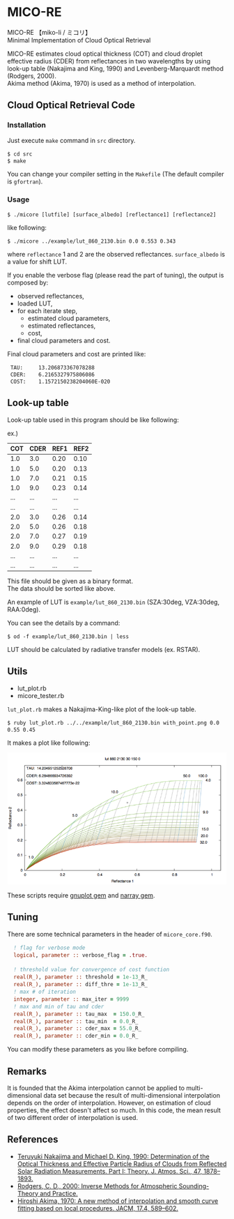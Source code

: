 MICO-RE
===
MICO-RE 【miko-li / ミコリ】  
Minimal Implementation of Cloud Optical Retrieval

MICO-RE estimates cloud optical thickness (COT) and
cloud droplet effective radius (CDER) from reflectances in two wavelengths
by using look-up table (Nakajima and King, 1990) and Levenberg-Marquardt method (Rodgers, 2000).  
Akima method (Akima, 1970) is used as a method of interpolation.


Cloud Optical Retrieval Code
---

### Installation

Just execute `make` command in `src` directory.

    $ cd src
    $ make

You can change your compiler setting in the `Makefile` (The default compiler is `gfortran`).

### Usage

    $ ./micore [lutfile] [surface_albedo] [reflectance1] [reflectance2]

like following:

    $ ./micore ../example/lut_860_2130.bin 0.0 0.553 0.343

where `reflectance` 1 and 2 are the observed reflectances.
`surface_albedo` is a value for shift LUT.

If you enable the verbose flag (please read the part of tuning),
the output is composed by:

* observed reflectances,
* loaded LUT,
* for each iterate step,
    - estimated cloud parameters,
    - estimated reflectances,
    - cost,
* final cloud parameters and cost.

Final cloud parameters and cost are printed like:

```
 TAU:     13.206873367078288
 CDER:    6.2165327975806086
 COST:    1.1572150238204060E-020
```


Look-up table
---
Look-up table used in this program should be like following:

ex.)

| COT | CDER | REF1 | REF2 |
|:----|:-----|:-----|:-----|
| 1.0 | 3.0  | 0.20 | 0.10 |
| 1.0 | 5.0  | 0.20 | 0.13 |
| 1.0 | 7.0  | 0.21 | 0.15 |
| 1.0 | 9.0  | 0.23 | 0.14 |
| ... | ...  | ...  | ...  |
| ... | ...  | ...  | ...  |
| 2.0 | 3.0  | 0.26 | 0.14 |
| 2.0 | 5.0  | 0.26 | 0.18 |
| 2.0 | 7.0  | 0.27 | 0.19 |
| 2.0 | 9.0  | 0.29 | 0.18 |
| ... | ...  | ...  | ...  |
| ... | ...  | ...  | ...  |


This file should be given as a binary format.  
The data should be sorted like above.

An example of LUT is `example/lut_860_2130.bin` (SZA:30deg, VZA:30deg, RAA:0deg).

You can see the details by a command:

    $ od -f example/lut_860_2130.bin | less

LUT should be calculated by radiative transfer models (ex. RSTAR).


Utils
---

* lut\_plot.rb
* micore\_tester.rb

`lut_plot.rb` makes a Nakajima-King-like plot of the look-up table.

    $ ruby lut_plot.rb ../../example/lut_860_2130.bin with_point.png 0.0 0.55 0.45

It makes a plot like following:

![example](example/example.png)

These scripts require [gnuplot gem](https://github.com/rdp/ruby_gnuplot) and [narray gem](https://github.com/masa16/narray).

Tuning
---

There are some technical parameters in the header of `micore_core.f90`.

``` fortran
  ! flag for verbose mode
  logical, parameter :: verbose_flag = .true.

  ! threshold value for convergence of cost function
  real(R_), parameter :: threshold = 1e-13_R_
  real(R_), parameter :: diff_thre = 1e-13_R_
  ! max # of iteration
  integer, parameter :: max_iter = 9999
  ! max and min of tau and cder
  real(R_), parameter :: tau_max  = 150.0_R_
  real(R_), parameter :: tau_min  = 0.0_R_
  real(R_), parameter :: cder_max = 55.0_R_
  real(R_), parameter :: cder_min = 0.0_R_
```

You can modify these parameters as you like before compiling.

Remarks
---

It is founded that the Akima interpolation cannot be applied to multi-dimensional data set
because the result of multi-dimensional interpolation depends on the order of interpolation.
However, on estimation of cloud properties, the effect doesn't affect so much.
In this code, the mean result of two different order of interpolation is used.

References
---

* [Teruyuki Nakajima and Michael D. King, 1990: Determination of the Optical Thickness and Effective Particle Radius of Clouds from Reflected Solar Radiation Measurements. Part I: Theory. J. Atmos. Sci., 47, 1878–1893.](http://journals.ametsoc.org/doi/abs/10.1175/1520-0469(1990)047%3C1878%3ADOTOTA%3E2.0.CO%3B2)
* [Rodgers, C. D., 2000: Inverse Methods for Atmospheric Sounding-Theory and Practice.](http://www.worldscientific.com/worldscibooks/10.1142/3171)
* [Hiroshi Akima, 1970: A new method of interpolation and smooth curve fitting based on local procedures. JACM, 17.4, 589–602.](http://dl.acm.org/citation.cfm?id=321609)

